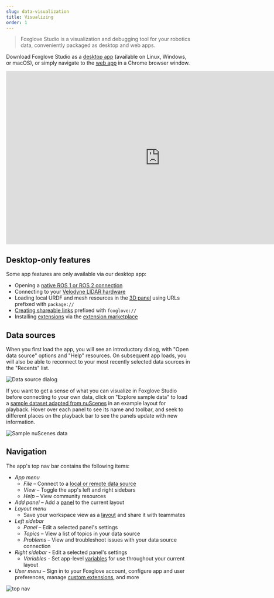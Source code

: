 ```yaml
---
slug: data-visualization
title: Visualizing
order: 1
---
```



> Foxglove Studio is a visualization and debugging tool for your robotics data, conveniently packaged as desktop and web apps.

Download Foxglove Studio as a [desktop app](/download) (available on Linux, Windows, or macOS), or simply navigate to the [web app](https://studio.foxglove.dev) in a Chrome browser window.

<iframe
  className="max-w-full max-h-full"
  width="840"
  height="472"
  src="https://www.youtube.com/embed/ySVzQ3iFw90"
  title="YouTube video player – Getting Started with Foxglove Studio"
  frameBorder="0"
  allow="accelerometer; autoplay; clipboard-write; encrypted-media; gyroscope; picture-in-picture"
  allowFullScreen
></iframe>

## Desktop-only features

Some app features are only available via our desktop app:

- Opening a [native ROS 1 or ROS 2 connection](/docs/studio/connection/ros-native)
- Connecting to your [Velodyne LIDAR hardware](/docs/studio/connection/velodyne)
- Loading local URDF and mesh resources in the [3D panel](/docs/studio/panels/3d) using URLs prefixed with `package://`
- [Creating shareable links](/docs/studio/building-and-sharing-links) prefixed with `foxglove://`
- Installing [extensions](https://foxglove.dev/docs/studio/extensions/getting-started) via the [extension marketplace](https://github.com/foxglove/studio-extension-marketplace)

## Data sources

When you first load the app, you will see an introductory dialog, with "Open data source" options and "Help" resources. On subsequent app loads, you will also be able to reconnect to your most recently selected data sources in the "Recents" list.

![Data source dialog](/img/docs/studio/getting-started/dialog.webp)

If you want to get a sense of what you can visualize in Foxglove Studio before connecting to your own data, click on "Explore sample data" to load a [sample dataset adapted from nuScenes](https://www.nuscenes.org/nuscenes) in an example layout for playback. Hover over each panel to see its name and toolbar, and seek to different places on the playback bar to see the panels update with new information.

![Sample nuScenes data](/img/docs/studio/getting-started/nuscenes.webp)

## Navigation

The app's top nav bar contains the following items:

- _App menu_
  - _File_ – Connect to a [local or remote data source](/docs/studio/connection/data-sources)
  - _View_ – Toggle the app's left and right sidebars
  - _Help_ – View community resources
- _Add panel_ – Add a [panel](/docs/studio/panels/introduction) to the current layout
- _Layout menu_
  - Save your workspace view as a [layout](/docs/studio/layouts) and share it with teammates
- _Left sidebar_
  - _Panel_ – Edit a selected panel's settings
  - _Topics_ – View a list of topics in your data source
  - _Problems_ – View and troubleshoot issues with your data source connection
- _Right sidebar_ - Edit a selected panel's settings
  - _Variables_ - Set app-level [variables](/docs/studio/app-concepts/variables) for use throughout your current layout
- _User menu_ – Sign in to your Foxglove account, configure app and user preferences, manage [custom extensions](/docs/studio/extensions/getting-started), and more

![top nav](/img/docs/studio/getting-started/top-nav.jpeg)
